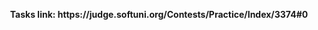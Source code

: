 <p align="center">
  <b>Tasks link: https://judge.softuni.org/Contests/Practice/Index/3374#0</b><br>
</p>
